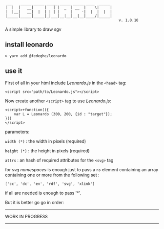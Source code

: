 ```
 __    _____ _____ _____ _____ _____ ____  _____ 
|  |  |   __|     |   | |  _  | __  |    \|     |
|  |__|   __|  |  | | | |     |    -|  |  |  |  |
|_____|_____|_____|_|___|__|__|__|__|____/|_____|
                                                    v. 1.0.10

```
A simple library to draw sgv


## install leonardo

`> yarn add @fedeghe/leonardo`


## use it

First of all in your html include _Leonardo.js_ in the `<head>` tag:  

    <script src="path/to/Leonardo.js"></script>

Now create another `<script>` tag to use _Leonardo.js_:  

```
<script>+function(){
    var L = Leonardo (300, 200, {id : "target"});
}()
</script>
```

parameters:  

`width (*)` : the width in pixels (required)  

`height (*)` : the height in pixels (required) 

`attrs` : an hash of required attributes for the `<svg>` tag 


for _svg namespaces_ is enough just to pass a `ns` element containing an array containing one or more from the following set :
```
['cc', 'dc', 'ev', 'rdf', 'svg', 'xlink']
```
if all are needed is enough to pass '*'.  

But it is better go go in order:



---

WORK IN PROGRESS

---



